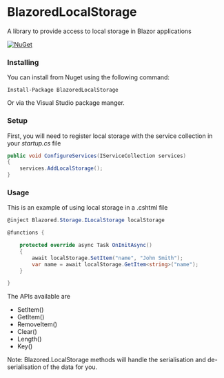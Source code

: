 # BlazoredLocalStorage
A library to provide access to local storage in Blazor applications

[![NuGet](https://img.shields.io/nuget/v/BlazoredLocalStorage.svg?style=flat-square)](https://www.nuget.org/packages/BlazoredLocalStorage/)

### Installing

You can install from Nuget using the following command:

`Install-Package BlazoredLocalStorage`

Or via the Visual Studio package manger.

### Setup

First, you will need to register local storage with the service collection in your _startup.cs_ file

```c#
public void ConfigureServices(IServiceCollection services)
{
    services.AddLocalStorage();
}
``` 

### Usage
This is an example of using local storage in a .cshtml file 

```c#
@inject Blazored.Storage.ILocalStorage localStorage

@functions {

    protected override async Task OnInitAsync()
    {
        await localStorage.SetItem("name", "John Smith");
        var name = await localStorage.GetItem<string>("name");
    }

}
```

The APIs available are
 - SetItem()
 - GetItem()
 - RemoveItem()
 - Clear()
 - Length()
 - Key()

Note: Blazored.LocalStorage methods will handle the serialisation and de-serialisation of the data for you.